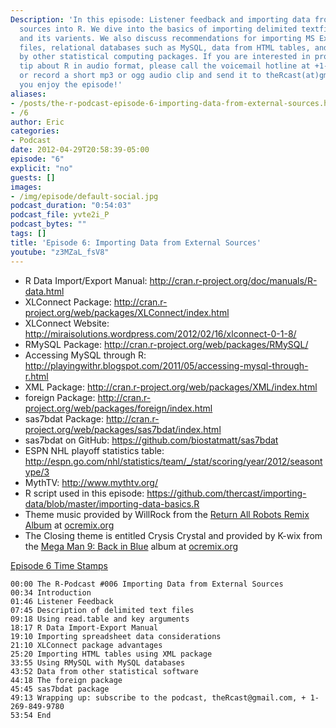 ```yaml
---
Description: 'In this episode: Listener feedback and importing data from external
  sources into R. We dive into the basics of importing delimited textfiles using read.table
  and its varients. We also discuss recommendations for importing MS Excel spreadsheet
  files, relational databases such as MySQL, data from HTML tables, and files produced
  by other statistical computing packages. If you are interested in providing a listener
  tip about R in audio format, please call the voicemail hotline at +1-269-849-9780
  or record a short mp3 or ogg audio clip and send it to theRcast(at)gmail.com . Hope
  you enjoy the episode!'
aliases:
- /posts/the-r-podcast-episode-6-importing-data-from-external-sources.html
- /6
author: Eric
categories:
- Podcast
date: 2012-04-29T20:58:39-05:00
episode: "6"
explicit: "no"
guests: []
images:
- /img/episode/default-social.jpg
podcast_duration: "0:54:03"
podcast_file: yvte2i_P
podcast_bytes: ""
tags: []
title: 'Episode 6: Importing Data from External Sources'
youtube: "z3MZaL_fsV8"
---
```


-   R Data Import/Export Manual: <http://cran.r-project.org/doc/manuals/R-data.html>
-   XLConnect Package: <http://cran.r-project.org/web/packages/XLConnect/index.html>
-   XLConnect Website: <http://miraisolutions.wordpress.com/2012/02/16/xlconnect-0-1-8/>
-   RMySQL Package: <http://cran.r-project.org/web/packages/RMySQL/>
-   Accessing MySQL through R: <http://playingwithr.blogspot.com/2011/05/accessing-mysql-through-r.html>
-   XML Package: <http://cran.r-project.org/web/packages/XML/index.html>
-   foreign Package: <http://cran.r-project.org/web/packages/foreign/index.html>
-   sas7bdat Package: <http://cran.r-project.org/web/packages/sas7bdat/index.html>
-   sas7bdat on GitHub: <https://github.com/biostatmatt/sas7bdat>
-   ESPN NHL playoff statistics table: <http://espn.go.com/nhl/statistics/team/_/stat/scoring/year/2012/seasontype/3>
-   MythTV: <http://www.mythtv.org/>
-   R script used in this episode: <https://github.com/thercast/importing-data/blob/master/importing-data-basics.R>
-   Theme music provided by WillRock from the [Return All Robots Remix Album](http://ocremix.org/events/returnallrobots/) at [ocremix.org](http://ocremix.org/)
-   The Closing theme is entitled Crysis Crystal and provided by K-wix from the [Mega Man 9: Back in Blue](http://backinblue.ocremix.org/) album at [ocremix.org](http://ocremix.org/)

<span style="text-decoration: underline;">Episode 6 Time Stamps</span>

    00:00 The R-Podcast #006 Importing Data from External Sources
    00:34 Introduction
    01:46 Listener Feedback
    07:45 Description of delimited text files
    09:18 Using read.table and key arguments
    18:17 R Data Import-Export Manual
    19:10 Importing spreadsheet data considerations
    21:10 XLConnect package advantages
    25:20 Importing HTML tables using XML package
    33:55 Using RMySQL with MySQL databases
    43:52 Data from other statistical software
    44:18 The foreign package
    45:45 sas7bdat package
    49:13 Wrapping up: subscribe to the podcast, theRcast@gmail.com, + 1-269-849-9780
    53:54 End
